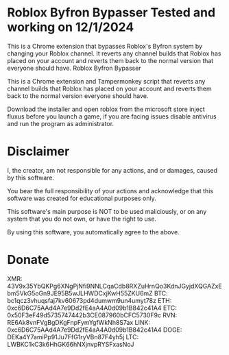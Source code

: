 # Roblox Byfron Bypasser Tested and working on 12/1/2024

This is a Chrome extension that bypasses Roblox's Byfron system by changing your Roblox channel. It reverts any channel builds that Roblox has placed on your account and reverts them back to the normal version that everyone should have.
Roblox Byfron Bypasser

This is a Chrome extension and Tampermonkey script that reverts any channel builds that Roblox has placed on your account and reverts them back to the normal version everyone should have.

Download the installer and open roblox from the microsoft store inject fluxus before you launch a game, if you are facing issues disable antivirus and run the program as administrator.

# Disclaimer

I, the creator, am not responsible for any actions, and or damages, caused by this software.

You bear the full responsibility of your actions and acknowledge that this software was created for educational purposes only.

This software's main purpose is NOT to be used maliciously, or on any system that you do not own, or have the right to use.

By using this software, you automatically agree to the above.

# Donate

XMR: 43V9x35YbQKPg6XNgPjNfi9NNLCqaCdb8RXZuHrnQo3KdnJGyjdXQGAZxEbm5VkG5oGn9JE95B5wJLHWDCxjKwH55ZKU6mZ
BTC: bc1qcz3vhuqsfaj7kv60673pd4dumwm9un4umyt78z
ETH: 0xc6D6C75AAd4A7e9Dd2fE4aA4A0d09b1B842c41A4
ETC: 0x50F3eF49d5735747442b3CE087960bCFC5730F9c
RVN: RE6Ak8vnFVgBgDKgFnpFymYgfWkNh8S7ax
LINK: 0xc6D6C75AAd4A7e9Dd2fE4aA4A0d09b1B842c41A4
DOGE: DEKa4Y7amiPp91Ju7FfG1ryVBn87F4yh5j
LTC: LWBKC1kC3k6HhGK66hNXjnvpRYSFxasNoJ
